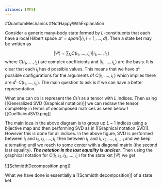 ```yaml
---
aliases: [MPS]
---
```


#QuantumMechanics 
#NotHappyWithExplanation 


Consider a generic  many-body state formed by $L$-constituents that each have a local Hilbert space $\mathcal{H} = span\{|i\rangle, i = 1,....,d \}$. Then a state ket may be written as

$$
|\Psi\rangle = \sum_N C(i_1,....,i_L)|i_1,....,i_L\rangle
$$
where $C(i_1,....,i_L)$ are complex coefficients and $|i_1,....,i_L\rangle$ are the basis. It is clear that each $i_j$ has $d$ possible values. This means that we have $d^L$ possible configurations for the arguments of $C(i_1,....,i_L)$ which implies there are $d^L$ $C(i_1,....,i_L)$.  The main question to ask is if we can have a better representation.

What one can do is represent the $C(i)$ as a tensor with $L$ indices. Then using [[Generalized SVD (Graphical notation)]] we can redraw the tensor completely in terms of decomposed matrices as seen below
![[CoefficientSVD.png]]

The main idea in the above diagram is to group up $L-1$ indices using a bijective map and then performing SVD as in [[Graphical notation SVD]]. However this is done for all indices. In the above figure, SVD is performed between $i_1$ and $i_2, i_3,....,i_L$ then between $i_L$ and $i_1, i_2,....,i_{L-1}$ and we keep alternating until we reach to some center with a diagonal matrix (the second last equality). ***The notation in the last equality is unclear***. Then using the graphical notation for $C(i_1,i_2, i_3,....,i_L)$ for the state ket $|\Psi\rangle$ we get 

![[SchmidthDecomposition.png]]

What we have done is essentially a [[Schmidth decomposition]] of a state ket. 	
